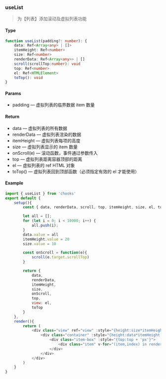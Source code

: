 ### useList

> 为【列表】添加滚动及虚拟列表功能

#### Type

```ts
function useList(padding?: number): {
    data: Ref<Array<any> | []>
    itemHeight: Ref<number>
    size: Ref<number>
    renderData: Ref<Array<any>> | []
    scroll(scrollTop:number): void
    top: Ref<number>
    el: Ref<HTMLElement>
    toTop(): void
}
```

#### Params
- padding &mdash; 虚拟列表的临界数据 item 数量

#### Return
- data &mdash; 虚拟列表的所有数据
- renderData &mdash; 虚拟列表渲染的数据
- itemHeight &mdash; 虚拟列表每项的高度
- size &mdash; 虚拟列表显示的 item 数量
- onScroll(e) &mdash; 滚动函数，事件通过参数传入
- top &mdash; 虚拟列表距离容器顶部的距离
- el &mdash; 虚拟列表的 ref HTML 对象
- toTop() &mdash; 虚拟列表回到顶部函数（必须指定有效的 el 才能使用）

#### Example

```js
import { useList } from 'chooks'
export default {
    setup(){
        const { data, renderData, scroll, top, itemHeight, size, el, toTop } = useList();

        let all = [];
        for (let i = 0; i < 10000; i++) {
            all.push(i);
        }
        data.value = all
        itemHeight.value = 20
        size.value = 10

        const onScroll = function(e){
            scroll(e.target.scrollTop)
        }

        return {
            data,
            renderData,
            itemHeight,
            size,
            onScroll,
            top,
            view: el,
            toTop
        }
    },
    render(){
        return (
            <div class="view" ref="view" :style="{height:size*itemHeight + 'px'}" @scroll="onScroll">
                <div class="container" :style="{height:data*itemHeight + 'px'}">
                    <div class="item-box" :style="{top:top + 'px'}">
                        <div class="item" v-for="(item,index) in renderData" :key="index">{{item}}</div>
                    </div>
                </div>
            </div>
        )
    }
}
```

